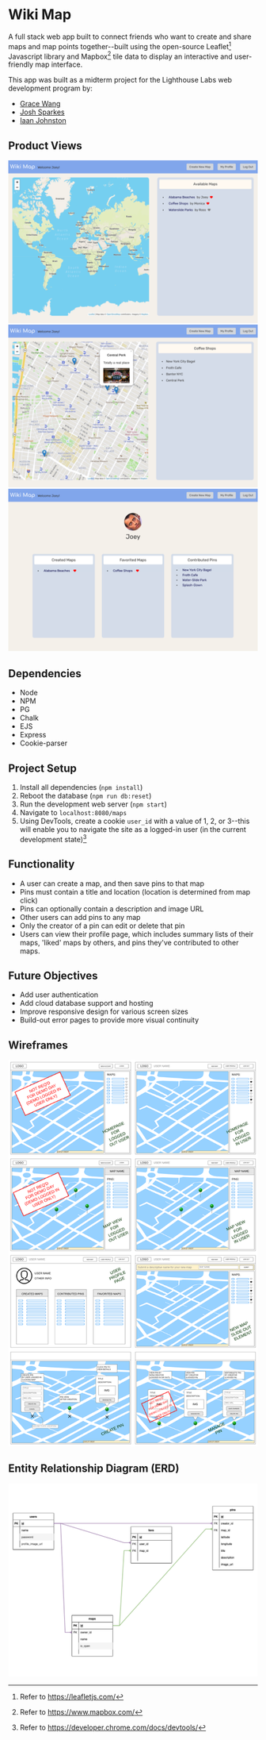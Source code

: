 # Wiki Map

A full stack web app built to connect friends who want to create and share maps and map points together--built using the open-source Leaflet[^leaflet] Javascript library and Mapbox[^mapbox] tile data to display an interactive and user-friendly map interface.

This app was built as a midterm project for the Lighthouse Labs web development program by:
* [Grace Wang](https://github.com/GraceWXT)
* [Josh Sparkes](https://github.com/Sparkes21)
* [Iaan Johnston](https://github.com/double-slide)

## Product Views

!["Homepage"](https://github.com/GraceWXT/wiki-map/blob/main/public/images/localhost_8080_maps%20(1).png?raw=true)
!["Map view"](https://github.com/GraceWXT/wiki-map/blob/main/public/images/localhost_8080_maps_2.png?raw=true)
!["Profile page"](https://github.com/GraceWXT/wiki-map/blob/main/public/images/localhost_8080_users_profile.png?raw=true)


## Dependencies

- Node
- NPM
- PG
- Chalk
- EJS
- Express
- Cookie-parser

## Project Setup

1. Install all dependencies (`npm install`)
2. Reboot the database (`npm run db:reset`)
3. Run the development web server (`npm start`)
4. Navigate to `localhost:8080/maps`
5. Using DevTools, create a cookie `user_id` with a value of 1, 2, or 3--this will enable you to navigate the site as a logged-in user (in the current development state)[^devtools]

## Functionality
- A user can create a map, and then save pins to that map
- Pins must contain a title and location (location is determined from map click)
- Pins can optionally contain a description and image URL
- Other users can add pins to any map
- Only the creator of a pin can edit or delete that pin
- Users can view their profile page, which includes summary lists of their maps, 'liked' maps by others, and pins they've contributed to other maps.

## Future Objectives
- Add user authentication
- Add cloud database support and hosting
- Improve responsive design for various screen sizes
- Build-out error pages to provide more visual continuity

## Wireframes
!["Wireframes"](https://github.com/GraceWXT/wiki-map/blob/main/public/images/wiki-map-wire-frame2.drawio.png?raw=true)

## Entity Relationship Diagram (ERD)
!["Entity Relationship Diagrams"](https://github.com/GraceWXT/wiki-map/blob/main/planning/wikimap_ERD.png?raw=true)


[^leaflet]: Refer to https://leafletjs.com/ 
[^mapbox]: Refer to https://www.mapbox.com/
[^devtools]: Refer to https://developer.chrome.com/docs/devtools/
